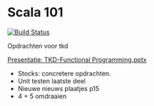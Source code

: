 # Scala 101

[![Build Status](https://git.sogyo.nl/TKD/scala101/badges/master/build.svg)](https://git.sogyo.nl/TKD/scala101/badges/master/build.svg)

Opdrachten voor tkd

[Presentatie: TKD-Functional Programming.pptx](https://docs.google.com/presentation/d/1-UXQAXozvWV-M48wimweOjQoGP1YW_ApXKDgOTfcYXk/)


- Stocks: concretere opdrachten. 
- Unit testen laatste deel
- Nieuwe nieuws plaatjes p15
- 4 + 5 omdraaien
